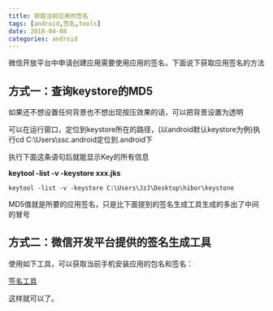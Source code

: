 ```yaml
---
title: 获取当前应用的签名
tags: [android,签名,tools]
date: 2018-04-08
categories: android
---
```


微信开放平台中申请创建应用需要使用应用的签名，下面说下获取应用签名的方法

<!--more-->


## 方式一：查询keystore的MD5


如果还不想设置任何背景也不想出现按压效果的话，可以把背景设置为透明

可以在运行窗口，定位到keystore所在的路径，(以android默认keystore为例)执行cd C:\Users\ssc\.android定位到.android下

执行下面这条语句后就能显示Key的所有信息

**keytool -list -v -keystore xxx.jks**


```
keytool -list -v -keystore C:\Users\JzJ\Desktop\hibor\keystone
```

MD5值就是所要的应用签名，只是比下面提到的签名生成工具生成的多出了中间的冒号

## 方式二：微信开发平台提供的签名生成工具


使用如下工具，可以获取当前手机安装应用的包名和签名：

[签名工具](http://oxw61cc1g.bkt.clouddn.com/2018_04_08_%E8%8E%B7%E5%8F%96%E7%AD%BE%E5%90%8D.apk "签名工具链接")

这样就可以了。























